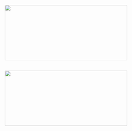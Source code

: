 <div style="display: flex; justify-content: center; gap: 20px; flex-wrap: wrap; align-items: flex-start;">
  <!-- GitHub Stats -->
  <img 
    src="https://github-readme-stats.vercel.app/api?username=Waterfallllllll&show_icons=true&hide_border=true&theme=default&bg_color=#F6F8FA" 
    width="400" 
    height="180" 
  />

  <!-- Top Languages -->

<img 
    src="https://github-readme-stats.vercel.app/api/top-langs/?username=Waterfallllllll&layout=compact&hide_border=true&theme=default&bg_color=#F6F8FA" 
    width="400" 
    height="180" 
  />

</div>
